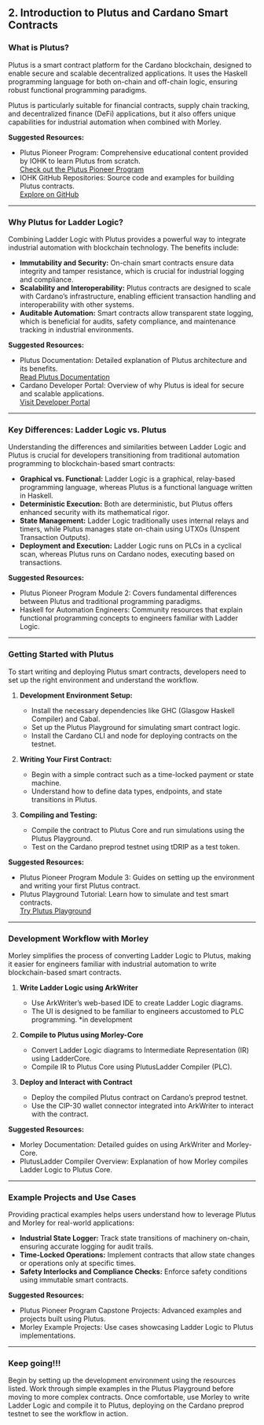 ## 2. Introduction to Plutus and Cardano Smart Contracts

### What is Plutus?

Plutus is a smart contract platform for the Cardano blockchain, designed to enable secure and scalable decentralized applications. It uses the Haskell programming language for both on-chain and off-chain logic, ensuring robust functional programming paradigms.

Plutus is particularly suitable for financial contracts, supply chain tracking, and decentralized finance (DeFi) applications, but it also offers unique capabilities for industrial automation when combined with Morley.

**Suggested Resources:**
- Plutus Pioneer Program: Comprehensive educational content provided by IOHK to learn Plutus from scratch.  
  [Check out the Plutus Pioneer Program](https://docs.cardano.org/pioneer-programs/plutus-pioneers)
- IOHK GitHub Repositories: Source code and examples for building Plutus contracts.  
  [Explore on GitHub](https://github.com/input-output-hk)

---

### Why Plutus for Ladder Logic?

Combining Ladder Logic with Plutus provides a powerful way to integrate industrial automation with blockchain technology. The benefits include:

- **Immutability and Security:** On-chain smart contracts ensure data integrity and tamper resistance, which is crucial for industrial logging and compliance.  
- **Scalability and Interoperability:** Plutus contracts are designed to scale with Cardano’s infrastructure, enabling efficient transaction handling and interoperability with other systems.  
- **Auditable Automation:** Smart contracts allow transparent state logging, which is beneficial for audits, safety compliance, and maintenance tracking in industrial environments.

**Suggested Resources:**
- Plutus Documentation: Detailed explanation of Plutus architecture and its benefits.  
  [Read Plutus Documentation](https://plutus.readthedocs.io/en/latest)
- Cardano Developer Portal: Overview of why Plutus is ideal for secure and scalable applications.  
  [Visit Developer Portal](https://developers.cardano.org)

---

### Key Differences: Ladder Logic vs. Plutus

Understanding the differences and similarities between Ladder Logic and Plutus is crucial for developers transitioning from traditional automation programming to blockchain-based smart contracts:

- **Graphical vs. Functional:** Ladder Logic is a graphical, relay-based programming language, whereas Plutus is a functional language written in Haskell.  
- **Deterministic Execution:** Both are deterministic, but Plutus offers enhanced security with its mathematical rigor.  
- **State Management:** Ladder Logic traditionally uses internal relays and timers, while Plutus manages state on-chain using UTXOs (Unspent Transaction Outputs).  
- **Deployment and Execution:** Ladder Logic runs on PLCs in a cyclical scan, whereas Plutus runs on Cardano nodes, executing based on transactions.

**Suggested Resources:**
- Plutus Pioneer Program Module 2: Covers fundamental differences between Plutus and traditional programming paradigms.  
- Haskell for Automation Engineers: Community resources that explain functional programming concepts to engineers familiar with Ladder Logic.

---

### Getting Started with Plutus

To start writing and deploying Plutus smart contracts, developers need to set up the right environment and understand the workflow. 

1. **Development Environment Setup:**  
   - Install the necessary dependencies like GHC (Glasgow Haskell Compiler) and Cabal.
   - Set up the Plutus Playground for simulating smart contract logic.
   - Install the Cardano CLI and node for deploying contracts on the testnet.

2. **Writing Your First Contract:**  
   - Begin with a simple contract such as a time-locked payment or state machine.
   - Understand how to define data types, endpoints, and state transitions in Plutus.  

3. **Compiling and Testing:**  
   - Compile the contract to Plutus Core and run simulations using the Plutus Playground.  
   - Test on the Cardano preprod testnet using tDRIP as a test token.  

**Suggested Resources:**
- Plutus Pioneer Program Module 3: Guides on setting up the environment and writing your first Plutus contract.  
- Plutus Playground Tutorial: Learn how to simulate and test smart contracts.  
  [Try Plutus Playground](https://playground.plutus.iohkdev.io)

---

### Development Workflow with Morley

Morley simplifies the process of converting Ladder Logic to Plutus, making it easier for engineers familiar with industrial automation to write blockchain-based smart contracts.

1. **Write Ladder Logic using ArkWriter**  
   - Use ArkWriter’s web-based IDE to create Ladder Logic diagrams.  
   - The UI is designed to be familiar to engineers accustomed to PLC programming.
   *in development

2. **Compile to Plutus using Morley-Core**  
   - Convert Ladder Logic diagrams to Intermediate Representation (IR) using LadderCore.  
   - Compile IR to Plutus Core using PlutusLadder Compiler (PLC).

3. **Deploy and Interact with Contract**  
   - Deploy the compiled Plutus contract on Cardano’s preprod testnet.  
   - Use the CIP-30 wallet connector integrated into ArkWriter to interact with the contract.

**Suggested Resources:**
- Morley Documentation: Detailed guides on using ArkWriter and Morley-Core.  
- PlutusLadder Compiler Overview: Explanation of how Morley compiles Ladder Logic to Plutus Core.

---

### Example Projects and Use Cases

Providing practical examples helps users understand how to leverage Plutus and Morley for real-world applications:

- **Industrial State Logger:** Track state transitions of machinery on-chain, ensuring accurate logging for audit trails.  
- **Time-Locked Operations:** Implement contracts that allow state changes or operations only at specific times.  
- **Safety Interlocks and Compliance Checks:** Enforce safety conditions using immutable smart contracts.  

**Suggested Resources:**
- Plutus Pioneer Program Capstone Projects: Advanced examples and projects built using Plutus.  
- Morley Example Projects: Use cases showcasing Ladder Logic to Plutus implementations.  

---

### Keep going!!!

Begin by setting up the development environment using the resources listed. Work through simple examples in the Plutus Playground before moving to more complex contracts. Once comfortable, use Morley to write Ladder Logic and compile it to Plutus, deploying on the Cardano preprod testnet to see the workflow in action.
